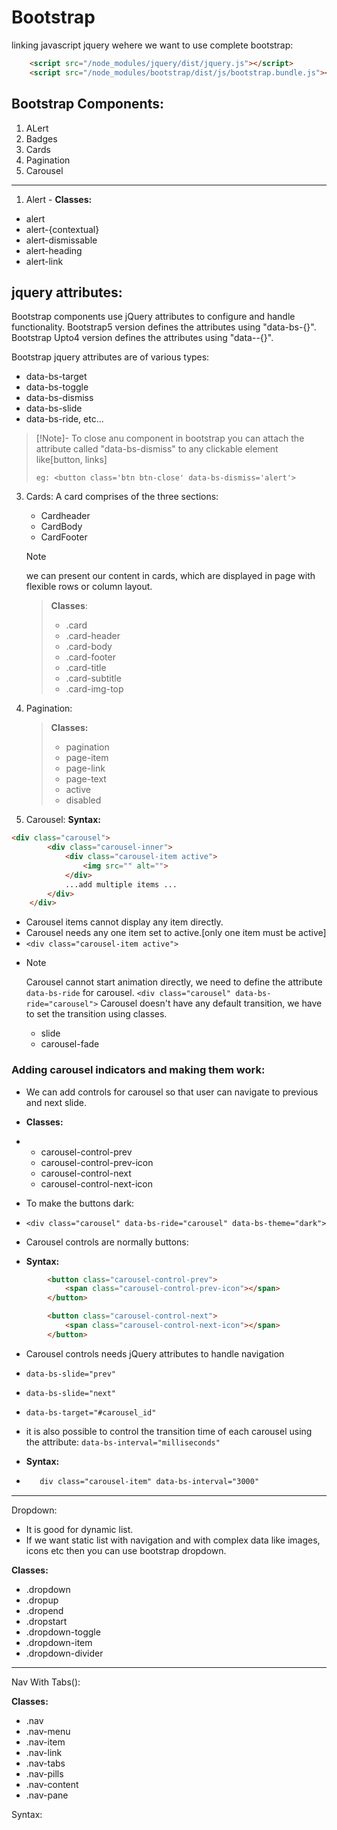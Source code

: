 # Bootstrap 
linking javascript jquery wehere we want to use complete bootstrap:
```html
    <script src="/node_modules/jquery/dist/jquery.js"></script>
    <script src="/node_modules/bootstrap/dist/js/bootstrap.bundle.js"></script>
```
## Bootstrap Components:
1. ALert
2. Badges
3. Cards
4. Pagination
5. Carousel

_____
1. Alert -
**Classes:**
* alert
* alert-{contextual}
* alert-dismissable
* alert-heading
* alert-link


## jquery attributes:
Bootstrap components use jQuery attributes to configure and handle functionality.
Bootstrap5 version defines the attributes using "data-bs-{}".
Bootstrap Upto4 version defines the attributes using "data--{}".

Bootstrap jquery attributes are of various types:
* data-bs-target
* data-bs-toggle
* data-bs-dismiss
* data-bs-slide
* data-bs-ride, etc...
>[!Note]-
> To close anu component in bootstrap you can attach the attribute called "data-bs-dismiss" to any clickable element like[button, links]
> ```<button class='btn btn-close' data-bs-dismiss='component-name'>
> eg: <button class='btn btn-close' data-bs-dismiss='alert'>
> ```

3. Cards: A card comprises of the three sections:
   * Cardheader
   * CardBody
   * CardFooter
   >[!Note]
   > we can present our content in cards, which are displayed in page with flexible rows or column layout.
   
   > **Classes**:
   > * .card
   > * .card-header
   > * .card-body
   > * .card-footer
   > * .card-title
   > * .card-subtitle
   > * .card-img-top

4. Pagination:
   > **Classes:**
   > * pagination
   > * page-item
   > * page-link
   > * page-text
   > * active
   > * disabled

5. Carousel:
**Syntax:**
```html
<div class="carousel">
        <div class="carousel-inner">
            <div class="carousel-item active">
                <img src="" alt="">
            </div>
            ...add multiple items ...
        </div>
    </div>
```
* Carousel items cannot display any item directly.
* Carousel needs any one item set to active.[only one item must be active]
* ` <div class="carousel-item active"> `
* >[!Note]
  > Carousel cannot start animation directly, we need to define the attribute `data-bs-ride` for carousel.
  > `<div class="carousel" data-bs-ride="carousel">`
  > Carousel doesn't have any default transition, we have to set the transition using classes.
  > * slide
  > * carousel-fade

### Adding carousel indicators and making them work:
- We can add controls for carousel so that user can navigate to previous and next slide.
- **Classes:**
- * carousel-control-prev
  * carousel-control-prev-icon
  * carousel-control-next
  * carousel-control-next-icon

- To make the buttons dark:
- `<div class="carousel" data-bs-ride="carousel" data-bs-theme="dark">`
- Carousel controls are normally buttons:
- **Syntax:**
```html
        <button class="carousel-control-prev">
            <span class="carousel-control-prev-icon"></span>
        </button>

        <button class="carousel-control-next">
            <span class="carousel-control-next-icon"></span>
        </button>
```

- Carousel controls needs jQuery attributes to handle navigation
- `data-bs-slide="prev"`
- `data-bs-slide="next"`
- `data-bs-target="#carousel_id"`

- it is also possible to control the transition time of each carousel using the attribute: `data-bs-interval="milliseconds"`
- **Syntax:**
- ```html
     div class="carousel-item" data-bs-interval="3000"
  ```

_______________________________________________________________________________________
Dropdown:
- It is good for dynamic list.
- If we want static list with navigation and with complex data like images, icons etc then you can use bootstrap dropdown.

  
**Classes:**
* .dropdown
* .dropup
* .dropend
* .dropstart
* .dropdown-toggle
* .dropdown-item
* .dropdown-divider
_______________________________________________________________________________________
Nav With Tabs():

**Classes:**
* .nav
* .nav-menu
* .nav-item
* .nav-link
* .nav-tabs
* .nav-pills
* .nav-content
* .nav-pane

Syntax:
```html
